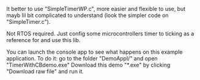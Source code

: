 It better to use "SimpleTimerWP.c", more easier and flexible to use, but mayb lil bit complicated to understand (look the simpler code on "SimpleTimer.c").

Not RTOS required. Just config some microcontrollers timer to ticking as a reference for and use this lib.

You can launch the console app to see what happens on this example application. To do it: go to the folder "DemoAppl/" and open "TimerWithCBdemo.exe" Download this demo "*.exe" by clicking "Download raw file" and run it.